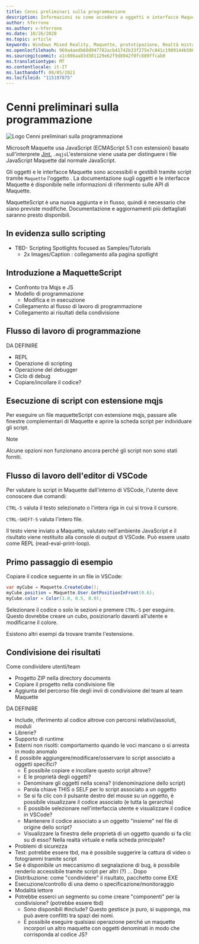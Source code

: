 ```yaml
---
title: Cenni preliminari sulla programmazione
description: Informazioni su come accedere a oggetti e interfacce Maquette con gli script.
author: hferrone
ms.author: v-hferrone
ms.date: 10/26/2020
ms.topic: article
keywords: Windows Mixed Reality, Maquette, prototipazione, Realtà mista, Realtà virtuale, REALTÀ VIRTUALE, MR, Feedback, Hub di Feedback, bug
ms.openlocfilehash: 969a4aedb60d947782acb41742b33f275e7c841c1989144b586b0329db3c3b57
ms.sourcegitcommit: a1c086aa83d381129e62f9d8942f0fc889ffcab0
ms.translationtype: MT
ms.contentlocale: it-IT
ms.lasthandoff: 08/05/2021
ms.locfileid: "115197875"
---
```

# <a name="programming-overview"></a>Cenni preliminari sulla programmazione

<!-- TODO(Harrison): Need consolidated logo with text -->

![Logo](../images/MaquetteIcon.png) Cenni preliminari sulla programmazione

Microsoft Maquette usa JavaScript (ECMAScript 5.1 con estensioni) basato sull'interprete [Jint.](https://github.com/sebastienros/jint) `.mqjs`L'estensione viene usata per distinguere i file JavaScript Maquette dal normale JavaScript.

<!-- TODO(Stefan): Need more context and high-level explanation of Maquette objects, their accessible interfaces, and functionality. 
                   - What can they do and what problems can they solve?
                   - Is there a specific link to the Maquette object API that can be included here?  
-->
Gli oggetti e le interfacce Maquette sono accessibili e gestibili tramite script tramite `Maquette` l'oggetto . La documentazione sugli oggetti e le interfacce Maquette è disponibile nelle informazioni di riferimento sulle API di Maquette.

<!-- TODO(Stefan): Link to roadmap information, which hasn't been documented yet. -->
MaquetteScript è una nuova aggiunta e in flusso, quindi è necessario che siano previste modifiche. Documentazione e aggiornamenti più dettagliati saranno presto disponibili.

<!-- TODO(Stefan): Is Spotlights a component or added functionality of Maquette? -->
## <a name="spotlights-on-scripting"></a>In evidenza sullo scripting

* TBD- Scripting Spotlights focused as Samples/Tutorials
  * 2x Images/Caption : collegamento alla pagina spotlight

<!-- TODO(Stefan): Each of these bullets need to be fleshed out. -->
## <a name="getting-started-with-maquettescript"></a>Introduzione a MaquetteScript

* Confronto tra Mqjs e JS
* Modello di programmazione
  * Modifica e in esecuzione
* Collegamento al flusso di lavoro di programmazione
* Collegamento ai risultati della condivisione

## <a name="programming-workflow"></a>Flusso di lavoro di programmazione

<!-- TODO(Stefan): Which of these bullets are no longer TBD? We only want to include documentation on existing content. -->
DA DEFINIRE
* REPL
* Operazione di scripting
* Operazione del debugger
* Ciclo di debug
* Copiare/incollare il codice?

## <a name="running-mqjs-scripts"></a>Esecuzione di script con estensione mqjs

<!-- TODO(Stefan): Need screenshot -->
Per eseguire un file maquetteScript con estensione mqjs, passare alle finestre complementari di Maquette e aprire la scheda script per individuare gli script.

> [!NOTE] 
> Alcune opzioni non funzionano ancora perché gli script non sono stati forniti.

## <a name="vscode-editor-workflow"></a>Flusso di lavoro dell'editor di VSCode

Per valutare lo script in Maquette dall'interno di VSCode, l'utente deve conoscere due comandi:

   `CTRL-5` valuta il testo selezionato o l'intera riga in cui si trova il cursore. 

   `CTRL-SHIFT-5` valuta l'intero file.

<!-- TODO(Stefan): This could use a nice simple infographic of the REPL loop. -->
Il testo viene inviato a Maquette, valutato nell'ambiente JavaScript e il risultato viene restituito alla console di output di VSCode. Può essere usato come REPL (read-eval-print-loop).

## <a name="example-first-step"></a>Primo passaggio di esempio

<!-- TODO(Stefan): What kind of file, a C# or .mqjs file? -->
Copiare il codice seguente in un file in VSCode:

```csharp
var myCube = Maquette.CreateCube();
myCube.position = Maquette.User.GetPositionInFront(0.6);
myCube.color = Color(1.0, 0.5, 0.0);
```

<!-- TODO(Stefan): Need screenshot. -->
Selezionare il codice o solo le sezioni e premere `CTRL-5` per eseguire. Questo dovrebbe creare un cubo, posizionarlo davanti all'utente e modificarne il colore.

Esistono altri esempi da trovare tramite l'estensione.

## <a name="sharing-results"></a>Condivisione dei risultati

<!-- TODO(Stefan): Need to fill in content/context for these bullets. If there's a lot of content, we might consider breaking this out into it's own doc. -->
Come condividere utenti/team
* Progetto ZIP nella directory documents
* Copiare il progetto nella condivisione file
* Aggiunta del percorso file degli invii di condivisione del team al team Maquette

<!-- TODO(Stefan): Need to break these out into their own sections and fill in the missing content/context. 
                   - Which of these is accessible now and not TBD?
-->
DA DEFINIRE
* Include, riferimento al codice altrove con percorsi relativi/assoluti, moduli
* Librerie?
* Supporto di runtime
* Esterni non risolti: comportamento quando le voci mancano o si arresta in modo anomalo
* È possibile aggiungere/modificare/osservare lo script associato a oggetti specifici?
  * È possibile copiare e incollare questo script altrove?
  * E le proprietà degli oggetti?
  * Denominare gli oggetti nella scena? (ridenominazione dello script)
  * Parola chiave THIS o SELF per lo script associato a un oggetto
  * Se si fa clic con il pulsante destro del mouse su un oggetto, è possibile visualizzare il codice associato (e tutta la gerarchia)
  * È possibile selezionare nell'interfaccia utente e visualizzare il codice in VSCode?
  * Mantenere il codice associato a un oggetto "insieme" nel file di origine dello script?
  * Visualizzare la finestra delle proprietà di un oggetto quando si fa clic su di esso? Nella realtà virtuale e nella scheda principale?
* Problemi di sicurezza
* Test: potrebbe essere tbd, ma è possibile suggerire la cattura di video o fotogrammi tramite script
* Se è disponibile un meccanismo di segnalazione di bug, è possibile renderlo accessibile tramite script per altri (?) ... Dopo
* Distribuzione: come "condividere" il risultato, pacchetto come EXE
* Esecuzione/controllo di una demo o specificazione/monitoraggio
* Modalità lettore
* Potrebbe esserci un segmento su come creare "componenti" per la condivisione? (potrebbe essere tbd)
  * Sono disponibili #include? Questo gestisce js puro, si supponga, ma può avere conflitti tra spazi dei nomi.
  * È possibile eseguire qualsiasi operazione perché un maquette incorpori un altro maquette con oggetti denominati in modo che corrisponda al codice JS?
